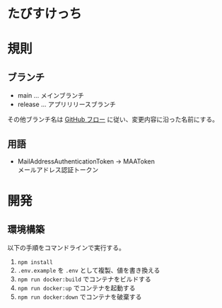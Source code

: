 # たびすけっち

# 規則
## ブランチ

- main ... メインブランチ
- release ... アプリリリースブランチ

その他ブランチ名は [GitHub フロー](https://docs.github.com/ja/get-started/using-github/github-flow) に従い、変更内容に沿った名前にする。

## 用語

- MailAddressAuthenticationToken -> MAAToken  
  メールアドレス認証トークン

# 開発
## 環境構築
以下の手順をコマンドラインで実行する。
1. `npm install`
2. `.env.example` を `.env` として複製、値を書き換える
3. `npm run docker:build` でコンテナをビルドする
4. `npm run docker:up` でコンテナを起動する
5. `npm run docker:down` でコンテナを破棄する
